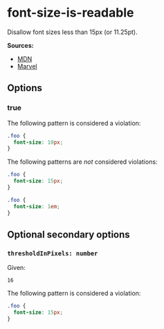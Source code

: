 # font-size-is-readable

Disallow font sizes less than 15px (or 11.25pt).

**Sources:**

- [MDN](https://developer.mozilla.org/en-US/docs/Web/CSS/font-size)
- [Marvel](https://blog.marvelapp.com/body-text-small/)

## Options

### true

The following pattern is considered a violation:

```css
.foo {
  font-size: 10px;
}
```

The following patterns are _not_ considered violations:

```css
.foo {
  font-size: 15px;
}
```

```css
.foo {
  font-size: 1em;
}
```

## Optional secondary options

### `thresholdInPixels: number`

Given:

```
16
```

The following pattern is considered a violation:

```css
.foo {
  font-size: 15px;
}
```
